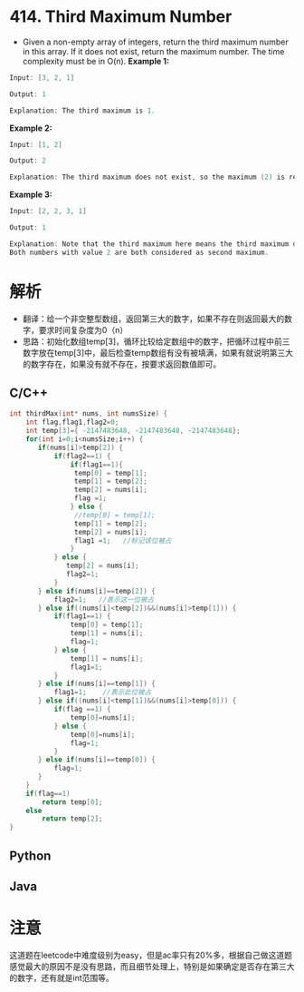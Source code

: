 # 414. Third Maximum Number
+ Given a non-empty array of integers, return the third maximum number in this array. If it does not exist, return the maximum number. The time complexity must be in O(n).
<b>Example 1:</b>
```c
Input: [3, 2, 1]

Output: 1

Explanation: The third maximum is 1.
```
<b>Example 2:</b>
```c
Input: [1, 2]

Output: 2

Explanation: The third maximum does not exist, so the maximum (2) is returned instead.
```
<b>Example 3:</b>
```c
Input: [2, 2, 3, 1]

Output: 1

Explanation: Note that the third maximum here means the third maximum distinct number.
Both numbers with value 2 are both considered as second maximum.
```

# 解析
+ 翻译：给一个非空整型数组，返回第三大的数字，如果不存在则返回最大的数字，要求时间复杂度为0（n）
+ 思路：初始化数组temp[3]，循环比较给定数组中的数字，把循环过程中前三数字放在temp[3]中，最后检查temp数组有没有被填满，如果有就说明第三大的数字存在，如果没有就不存在，按要求返回数值即可。
## C/C++

```c
int thirdMax(int* nums, int numsSize) {
    int flag,flag1,flag2=0;
    int temp[3]={ -2147483648, -2147483648, -2147483648};
    for(int i=0;i<numsSize;i++) {
       if(nums[i]>temp[2]) {
           if(flag2==1) {
               if(flag1==1){
                temp[0] = temp[1];
                temp[1] = temp[2];
                temp[2] = nums[i];
                flag =1;
               } else {
                //temp[0] = temp[1];
                temp[1] = temp[2];
                temp[2] = nums[i];
                flag1 =1;   //标记该位被占 
               }
           } else {
              temp[2] = nums[i];
              flag2=1;
           }
       } else if(nums[i]==temp[2]) { 
           flag2=1;   //表示这一位被占
       } else if((nums[i]<temp[2])&&(nums[i]>temp[1])) {
           if(flag1==1) {
               temp[0] = temp[1];
               temp[1] = nums[i];
               flag=1;
           } else {
               temp[1] = nums[i];
               flag1=1;
           }
       } else if(nums[i]==temp[1]) {
           flag1=1;    //表示此位被占
       } else if((nums[i]<temp[1])&&(nums[i]>temp[0])) {
           if(flag ==1) {
               temp[0]=nums[i];
           } else {
               temp[0]=nums[i];
               flag=1;
           }
       } else if(nums[i]==temp[0]) {
           flag=1;
       }
    }
    if(flag==1) 
        return temp[0];
    else
        return temp[2];
}
```

## Python
## Java

# 注意
这道题在leetcode中难度级别为easy，但是ac率只有20%多，根据自己做这道题感觉最大的原因不是没有思路，而且细节处理上，特别是如果确定是否存在第三大的数字，还有就是int范围等。